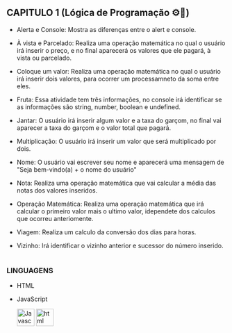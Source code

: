 ## CAPITULO 1 (Lógica de Programação ⚙💭)

- Alerta e Console:
Mostra as diferenças entre o alert e console.

- À vista e Parcelado:
Realiza uma operação matemática no qual o usuário irá inserir o preço, e no final aparecerá os valores que ele pagará, à vista ou parcelado.

- Coloque um valor:
Realiza uma operação matemática no qual o usuário irá inserir dois valores, para ocorrer um processamneto da soma entre eles.

- Fruta:
Essa atividade tem três informações, no console irá identificar se as informações são string, number, boolean e undefined.

- Jantar:
O usuário irá inserir algum valor e a taxa do garçom, no final vai aparecer a taxa do garçom e o valor total que pagará.

- Multiplicação:
O usuário irá inserir um valor que será multiplicado por dois.

- Nome:
O usuário vai escrever seu nome e aparecerá uma mensagem de "Seja bem-vindo(a) + o nome do usuário"
  
- Nota:
Realiza uma operação matemática que vai calcular a média das notas dos valores inseridos.

- Operação Matemática:
Realiza uma operação matemática que irá calcular o primeiro valor mais o ultimo valor, idependete dos calculos que ocorreu anteriomente.

- Viagem:
Realiza um calculo da conversão dos dias para horas.

- Vizinho:
Irá identificar o vizinho anterior e sucessor do número inserido.
#

### LINGUAGENS

- HTML
- JavaScript

  <img src="https://cdn.jsdelivr.net/gh/devicons/devicon/icons/javascript/javascript-original.svg" aling = "center" alt = "Javascript" height = "40" width = "40" />
  <img src="https://cdn.jsdelivr.net/gh/devicons/devicon/icons/html5/html5-original.svg" aling = "center" alt = "html" height = "40" width = "40" />
